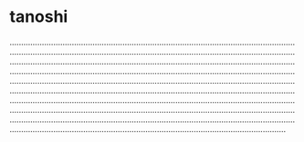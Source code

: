 # tanoshi

....................................................................................................................................................................................................................................................................................................................................................................................................................................................................................................................................................................................................................................................................................................................................................................................................................................................................................................................................................................................................................................................................................................................................................................................................................................................................................